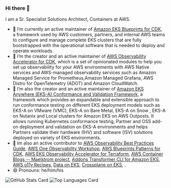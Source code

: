 ### Hi there 👋

<!--
**elamaran11/elamaran11** is a ✨ _special_ ✨ repository because its `README.md` (this file) appears on your GitHub profile.

Here are some ideas to get you started:

- 🔭 I’m currently working on ...
- 🌱 I’m currently learning ...
- 👯 I’m looking to collaborate on ...
- 🤔 I’m looking for help with ...
- 💬 Ask me about ...
- 📫 How to reach me: ...
- 😄 Pronouns: ...
- ⚡ Fun fact: ...
-->
I am a Sr. Specialist Solutions Architect, Containers at AWS.

- 🔭 I’m currently an active maintainer of [Amazon EKS Blueprints for CDK](https://github.com/aws-quickstart/cdk-eks-blueprints/tree/main), a framework used by AWS customers, partners, and internal AWS teams to configure and manage complete EKS clusters that are fully bootstrapped with the operational software that is needed to deploy and operate workloads.
- 🔭 I’m the creator and an active maintainer of [AWS Observability Accelerator for CDK](https://github.com/aws-observability/cdk-aws-observability-accelerator), which is a set of opinionated modules to help you set up observability for your AWS environments with AWS Native services and AWS-managed observability services such as Amazon Managed Service for Prometheus,Amazon Managed Grafana, AWS Distro for OpenTelemetry (ADOT) and Amazon CloudWatch.
- 🔭 I’m also the creator and an active maintainer of [Amazon EKS Anywhere (EKS-A) Conformance and Validation Framework](https://github.com/aws-samples/eks-anywhere-addons), a framework which provides an expandable and extensible approach to run conformance testing on different EKS deployment models such as EKS-A on VMware (VMC), EKS-A on Bare Metal, EKS-A on Snow , EKS-A on Nutanix and Local clusters for Amazon EKS on AWS Outposts. It allows running Kubernetes conformance testing, Partner and OSS add-on deployment and validation on EKS-A environments and helps Partners validate their hardware (IHV) and software (ISV) solutions deployed on variety of EKS environments.
- 🔭 Im also an active contributor to [AWS Observability Best Practices Guide](https://github.com/aws-observability/observability-best-practices), [AWS One Observability Workshop](https://github.com/aws-samples/one-observability-demo), [AWS Blueprints Patterns for CDK](https://github.com/aws-samples/cdk-eks-blueprints-patterns), [AWS EKS Observability Accelerator for Terraform](https://github.com/aws-observability/terraform-aws-observability-accelerator), [AWS Container Blogs -- Maelstrom project](https://github.com/aws-samples/containers-blog-maelstrom), [Addons Transformer CLI for Amazon EKS](https://github.com/aws-samples/addons-transformer-for-amazon-eks), [AWS o11y Recipes](https://github.com/aws-observability/aws-o11y-recipes), [Data on EKS](https://github.com/awslabs/data-on-eks), [Crossplane on EKS](https://github.com/awslabs/crossplane-on-eks/tree/main), .
- 😄 Pronouns: he/him/his

![GitHub Stats Card](https://github-readme-stats.vercel.app/api?username=elamaran11&show_icons=true)
![Top Languages Card](https://github-readme-stats.vercel.app/api/top-langs/?username=elamaran11&layout=compact)
